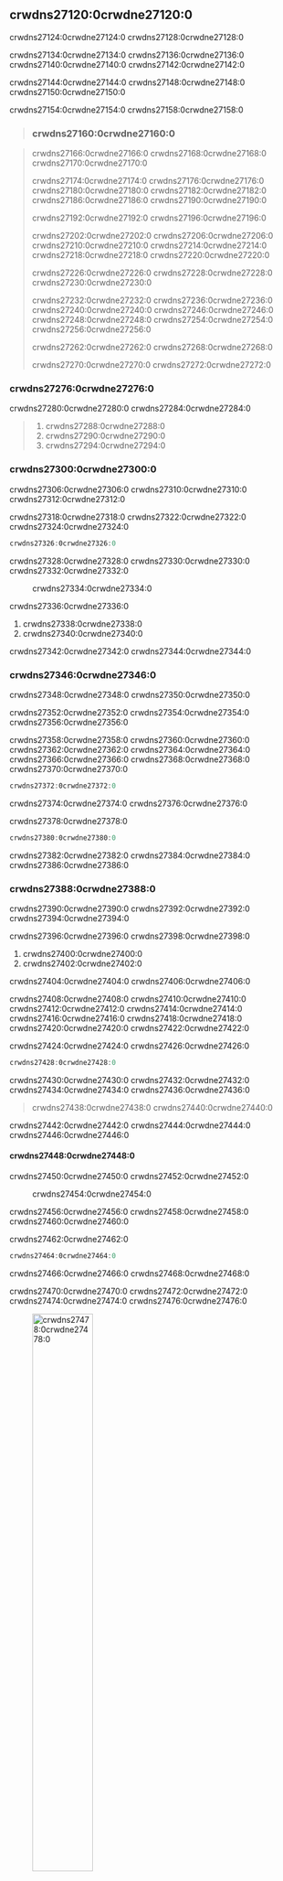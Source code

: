 ## crwdns27120:0crwdne27120:0

crwdns27124:0crwdne27124:0 crwdns27128:0crwdne27128:0

crwdns27134:0crwdne27134:0 crwdns27136:0crwdne27136:0 crwdns27140:0crwdne27140:0 crwdns27142:0crwdne27142:0

crwdns27144:0crwdne27144:0 crwdns27148:0crwdne27148:0 crwdns27150:0crwdne27150:0

crwdns27154:0crwdne27154:0 crwdns27158:0crwdne27158:0

<!-- PROD: START BOX -->

> ### crwdns27160:0crwdne27160:0

> crwdns27166:0crwdne27166:0 crwdns27168:0crwdne27168:0 crwdns27170:0crwdne27170:0
> 
> crwdns27174:0crwdne27174:0 crwdns27176:0crwdne27176:0 crwdns27180:0crwdne27180:0 crwdns27182:0crwdne27182:0 crwdns27186:0crwdne27186:0 crwdns27190:0crwdne27190:0
> 
> crwdns27192:0crwdne27192:0 crwdns27196:0crwdne27196:0
> 
> crwdns27202:0crwdne27202:0 crwdns27206:0crwdne27206:0 crwdns27210:0crwdne27210:0 crwdns27214:0crwdne27214:0 crwdns27218:0crwdne27218:0 crwdns27220:0crwdne27220:0
> 
> crwdns27226:0crwdne27226:0 crwdns27228:0crwdne27228:0 crwdns27230:0crwdne27230:0
> 
> crwdns27232:0crwdne27232:0 crwdns27236:0crwdne27236:0 crwdns27240:0crwdne27240:0 crwdns27246:0crwdne27246:0 crwdns27248:0crwdne27248:0 crwdns27254:0crwdne27254:0 crwdns27256:0crwdne27256:0
> 
> crwdns27262:0crwdne27262:0 crwdns27268:0crwdne27268:0
> 
> crwdns27270:0crwdne27270:0 crwdns27272:0crwdne27272:0
<!-- PROD: END BOX -->

### crwdns27276:0crwdne27276:0

crwdns27280:0crwdne27280:0 crwdns27284:0crwdne27284:0

> 1. crwdns27288:0crwdne27288:0
> 2. crwdns27290:0crwdne27290:0
> 3. crwdns27294:0crwdne27294:0

### crwdns27300:0crwdne27300:0

crwdns27306:0crwdne27306:0 crwdns27310:0crwdne27310:0 crwdns27312:0crwdne27312:0

crwdns27318:0crwdne27318:0 crwdns27322:0crwdne27322:0 crwdns27324:0crwdne27324:0

```rust
crwdns27326:0crwdne27326:0
```

crwdns27328:0crwdne27328:0 crwdns27330:0crwdne27330:0 crwdns27332:0crwdne27332:0

<figure>

crwdns27334:0crwdne27334:0
</figure>

crwdns27336:0crwdne27336:0

1. crwdns27338:0crwdne27338:0
2. crwdns27340:0crwdne27340:0

crwdns27342:0crwdne27342:0 crwdns27344:0crwdne27344:0

### crwdns27346:0crwdne27346:0

crwdns27348:0crwdne27348:0 crwdns27350:0crwdne27350:0

crwdns27352:0crwdne27352:0 crwdns27354:0crwdne27354:0 crwdns27356:0crwdne27356:0

crwdns27358:0crwdne27358:0 crwdns27360:0crwdne27360:0 crwdns27362:0crwdne27362:0 crwdns27364:0crwdne27364:0 crwdns27366:0crwdne27366:0 crwdns27368:0crwdne27368:0 crwdns27370:0crwdne27370:0

```rust
crwdns27372:0crwdne27372:0
```

crwdns27374:0crwdne27374:0 crwdns27376:0crwdne27376:0

crwdns27378:0crwdne27378:0

```rust
crwdns27380:0crwdne27380:0
```

crwdns27382:0crwdne27382:0 crwdns27384:0crwdne27384:0 crwdns27386:0crwdne27386:0

### crwdns27388:0crwdne27388:0

crwdns27390:0crwdne27390:0 crwdns27392:0crwdne27392:0 crwdns27394:0crwdne27394:0

crwdns27396:0crwdne27396:0 crwdns27398:0crwdne27398:0

1. crwdns27400:0crwdne27400:0
2. crwdns27402:0crwdne27402:0

crwdns27404:0crwdne27404:0 crwdns27406:0crwdne27406:0

crwdns27408:0crwdne27408:0 crwdns27410:0crwdne27410:0 crwdns27412:0crwdne27412:0 crwdns27414:0crwdne27414:0 crwdns27416:0crwdne27416:0 crwdns27418:0crwdne27418:0 crwdns27420:0crwdne27420:0 crwdns27422:0crwdne27422:0

crwdns27424:0crwdne27424:0 crwdns27426:0crwdne27426:0

```rust
crwdns27428:0crwdne27428:0
```

crwdns27430:0crwdne27430:0 crwdns27432:0crwdne27432:0 crwdns27434:0crwdne27434:0 crwdns27436:0crwdne27436:0
> crwdns27438:0crwdne27438:0 crwdns27440:0crwdne27440:0

crwdns27442:0crwdne27442:0 crwdns27444:0crwdne27444:0 crwdns27446:0crwdne27446:0

#### crwdns27448:0crwdne27448:0

crwdns27450:0crwdne27450:0 crwdns27452:0crwdne27452:0

<figure>

crwdns27454:0crwdne27454:0
</figure>

crwdns27456:0crwdne27456:0 crwdns27458:0crwdne27458:0 crwdns27460:0crwdne27460:0

crwdns27462:0crwdne27462:0

```rust
crwdns27464:0crwdne27464:0
```

crwdns27466:0crwdne27466:0 crwdns27468:0crwdne27468:0

crwdns27470:0crwdne27470:0 crwdns27472:0crwdne27472:0 crwdns27474:0crwdne27474:0 crwdns27476:0crwdne27476:0

<figure>
<img alt="crwdns27478:0crwdne27478:0" src="crwdns27480:0crwdne27480:0" class="center" 
style="width: 50%;" />

crwdns27482:0crwdne27482:0

crwdns27484:0crwdne27484:0
</figure>

crwdns27486:0crwdne27486:0 crwdns27488:0crwdne27488:0 crwdns27490:0crwdne27490:0 crwdns27492:0crwdne27492:0

crwdns27496:0crwdne27496:0 crwdns27500:0crwdne27500:0 crwdns27502:0crwdne27502:0


<figure>
<img alt="crwdns27504:0crwdne27504:0" src="crwdns27506:0crwdne27506:0" 
class="center" style="width: 50%;" />

crwdns27508:0crwdne27508:0

crwdns27510:0crwdne27510:0
</figure>

crwdns27512:0crwdne27512:0 crwdns27514:0crwdne27514:0

<figure>
<img alt="crwdns27516:0crwdne27516:0" src="crwdns27518:0crwdne27518:0" class="center" 
style="width: 50%;" />

crwdns27520:0crwdne27520:0

crwdns27522:0crwdne27522:0
</figure>

crwdns27524:0crwdne27524:0 crwdns27526:0crwdne27526:0 crwdns27528:0crwdne27528:0 crwdns27530:0crwdne27530:0 crwdns27532:0crwdne27532:0

crwdns27534:0crwdne27534:0 crwdns27536:0crwdne27536:0 crwdns27538:0crwdne27538:0

```rust,ignore
crwdns27540:0crwdne27540:0
```

crwdns27542:0crwdne27542:0

```text
crwdns27544:0[E0382]crwdnd27544:0:string:crwdne27544:0
```

crwdns27546:0crwdne27546:0 crwdns27548:0crwdne27548:0 crwdns27550:0crwdne27550:0 crwdns27552:0crwdne27552:0

<figure>
<img alt="crwdns27554:0crwdne27554:0" src="crwdns27556:0crwdne27556:0" class="center" 
style="width: 50%;" />

crwdns27558:0crwdne27558:0
</figure>

crwdns27560:0crwdne27560:0 crwdns27562:0crwdne27562:0

crwdns27564:0crwdne27564:0 crwdns27566:0crwdne27566:0

#### crwdns27568:0crwdne27568:0

crwdns27570:0crwdne27570:0 crwdns27572:0crwdne27572:0

crwdns27574:0crwdne27574:0

```rust
crwdns27576:0crwdne27576:0
```

crwdns27578:0crwdne27578:0

crwdns27580:0crwdne27580:0 crwdns27582:0crwdne27582:0

#### crwdns27584:0crwdne27584:0

crwdns27586:0crwdne27586:0 crwdns27588:0crwdne27588:0

```rust
crwdns27590:0crwdne27590:0
```

crwdns27592:0crwdne27592:0

crwdns27594:0crwdne27594:0 crwdns27596:0crwdne27596:0 crwdns27598:0crwdne27598:0

crwdns27600:0crwdne27600:0 crwdns27602:0crwdne27602:0 crwdns27604:0crwdne27604:0 crwdns27606:0crwdne27606:0

crwdns27608:0crwdne27608:0 crwdns27610:0crwdne27610:0 crwdns27612:0crwdne27612:0

* crwdns27614:0crwdne27614:0
* crwdns27616:0crwdne27616:0
* crwdns27618:0crwdne27618:0
* crwdns27620:0crwdne27620:0 crwdns27622:0crwdne27622:0

### crwdns27624:0crwdne27624:0

crwdns27626:0crwdne27626:0 crwdns27628:0crwdne27628:0 crwdns27630:0crwdne27630:0

<figure>
crwdns27632:0crwdne27632:0

    crwdns27634:0crwdne27634:0
                                    crwdns27636:0crwdne27636:0
    crwdns27638:0crwdne27638:0

    crwdns27640:0crwdne27640:0 crwdns27642:0crwdne27642:0

crwdns27644:0crwdne27644:0
    crwdns27646:0crwdne27646:0 
  crwdns27648:0crwdne27648:0

crwdns27650:0crwdne27650:0
    crwdns27652:0crwdne27652:0 crwdns27654:0crwdne27654:0
crwdns27656:0crwdne27656:0
</figure>

crwdns27658:0crwdne27658:0 crwdns27660:0crwdne27660:0 crwdns27662:0crwdne27662:0

### crwdns27664:0crwdne27664:0

crwdns27666:0crwdne27666:0 crwdns27668:0crwdne27668:0

<span class="filename">crwdns27670:0crwdne27670:0</span>

```rust
crwdns27672:0crwdne27672:0

    crwdns27674:0crwdne27674:0
crwdns27676:0crwdne27676:0 crwdns27678:0crwdne27678:0 crwdns27680:0crwdne27680:0

crwdns27682:0crwdne27682:0

    crwdns27684:0crwdne27684:0
crwdns27686:0crwdne27686:0
crwdns27688:0crwdne27688:0

    crwdns27690:0crwdne27690:0
crwdns27692:0crwdne27692:0
```

crwdns27694:0crwdne27694:0

crwdns27696:0crwdne27696:0 crwdns27698:0crwdne27698:0 crwdns27700:0crwdne27700:0

crwdns27702:0crwdne27702:0

<span class="filename">crwdns27704:0crwdne27704:0</span>

```rust
crwdns27706:0crwdne27706:0

    crwdns27708:0crwdne27708:0
```

crwdns27710:0crwdne27710:0 crwdns27712:0crwdne27712:0
